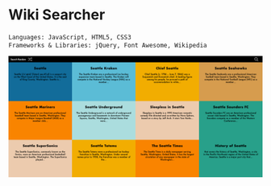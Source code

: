 # Wiki Searcher

```
Languages: JavaScript, HTML5, CSS3
Frameworks & Libraries: jQuery, Font Awesome, Wikipedia
```

![Wiki Searcher Application](assets/showcase-img.png) 
